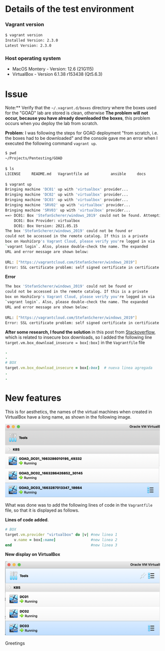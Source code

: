 
# Details of the test environment
### Vagrant version

```bash
$ vagrant version
Installed Version: 2.3.0
Latest Version: 2.3.0
```

### Host operating system

-   MacOS Montery - Version: 12.6 (21G115)
-   VirtualBox - Version 6.1.38 r153438 (Qt5.6.3)


# Issue
Note:** Verify that the `~/.vagrant.d/boxes` directory where the boxes used for the "GOAD" lab are stored is clean, otherwise **The problem will not occur, because you have already downloaded the boxes**, this problem occurs when you deploy the lab from scratch.


**Problem**: I was following the steps for GOAD deployment "from scratch, i.e. the boxes had to be downloaded" and the console gave me an error when I executed the following command `vagrant up`.


```bash
$ pwd
~/Projects/Pentesting/GOAD

$ ls
LICENSE     README.md   Vagrantfile ad          ansible     docs        vagrant

$ vagrant up
Bringing machine 'DC01' up with 'virtualbox' provider...
Bringing machine 'DC02' up with 'virtualbox' provider...
Bringing machine 'DC03' up with 'virtualbox' provider...
Bringing machine 'SRV02' up with 'virtualbox' provider...
Bringing machine 'SRV03' up with 'virtualbox' provider...
==> DC01: Box 'StefanScherer/windows_2019' could not be found. Attempting to find and install...
    DC01: Box Provider: virtualbox
    DC01: Box Version: 2021.05.15
The box 'StefanScherer/windows_2019' could not be found or
could not be accessed in the remote catalog. If this is a private
box on HashiCorp's Vagrant Cloud, please verify you're logged in via
`vagrant login`. Also, please double-check the name. The expanded
URL and error message are shown below:

URL: ["https://vagrantcloud.com/StefanScherer/windows_2019"]
Error: SSL certificate problem: self signed certificate in certificate chain
```

**Error**

```bash
The box 'StefanScherer/windows_2019' could not be found or
could not be accessed in the remote catalog. If this is a private
box on HashiCorp's Vagrant Cloud, please verify you're logged in via
`vagrant login`. Also, please double-check the name. The expanded
URL and error message are shown below:

URL: ["https://vagrantcloud.com/StefanScherer/windows_2019"]
Error: SSL certificate problem: self signed certificate in certificate chain
```

**After some research, I found the solution** in this post from [Stackoverflow](https://stackoverflow.com/questions/42718527/vagrant-up-command-throwing-ssl-error), which is related to insecure box downloads, so I added the following line `target.vm.box_download_insecure = box[:box]` in the `Vagrantfile` file

```ruby
.
.
# BOX
target.vm.box_download_insecure = box[:box]  # nueva linea agregada
.
.
```
# New features 

This is for aesthetics, the names of the virtual machines when created in VirtualBox have a long name, as shown in the following image.


![im1](https://github.com/xllauca/dotfiles/blob/master/attachments/Pasted%20image%2020220915191533.png)

What was done was to add the following lines of code in the `Vagrantfile` file, so that it is displayed as follows. 

**Lines of code added**.

```ruby
# BOX
target.vm.provider "virtualbox" do |v| #new linea 1
	v.name = box[:name]                #new linea 2
end                                    #new linea 3
```

**New display on VirtualBox**

![im2](https://github.com/xllauca/dotfiles/blob/master/attachments/Pasted%20image%2020220915201746.png)

Greetings
